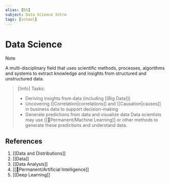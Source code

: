 ```yaml
---
alias: [DS]
subject: Data Science Intro
tags: [school]
---
```

# Data Science


>[!note]
>A multi-disciplinary field that uses scientific methods, processes, algorithms and systems to extract knowledge and insights from structured and unstructured data.

> [!info]
> Tasks:
> - Deriving insights from data (including [[Big Data]])
> - Uncovering [[Correlation|correlations]] and [[Causation|causes]] in business data to support decision-making
> - Generate predictions from data and visualize data
> Data scientists may use [[🗻Permanent/Machine Learning]] or other methods to generate these predictions and understand data.

## References
1. [[Data and Distributions]]
2. [[Data]]
3. [[Data Analysis]]
4. [[🗻Permanent/Artificial Intelligence]]
5. [[Deep Learning]]